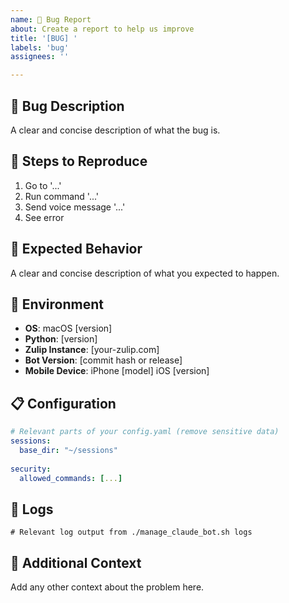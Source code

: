 ```yaml
---
name: 🐛 Bug Report
about: Create a report to help us improve
title: '[BUG] '
labels: 'bug'
assignees: ''

---
```


## 🐛 Bug Description
A clear and concise description of what the bug is.

## 🔄 Steps to Reproduce
1. Go to '...'
2. Run command '...'
3. Send voice message '...'
4. See error

## 🎯 Expected Behavior
A clear and concise description of what you expected to happen.

## 📱 Environment
- **OS**: macOS [version]
- **Python**: [version]
- **Zulip Instance**: [your-zulip.com]
- **Bot Version**: [commit hash or release]
- **Mobile Device**: iPhone [model] iOS [version]

## 📋 Configuration
```yaml
# Relevant parts of your config.yaml (remove sensitive data)
sessions:
  base_dir: "~/sessions"
  
security:
  allowed_commands: [...]
```

## 📄 Logs
```
# Relevant log output from ./manage_claude_bot.sh logs
```

## 📎 Additional Context
Add any other context about the problem here.
